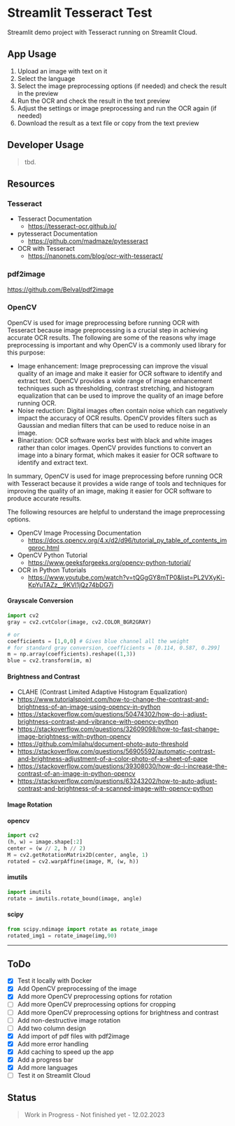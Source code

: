 # Streamlit Tesseract Test

Streamlit demo project with Tesseract running on Streamlit Cloud.

## App Usage

1. Upload an image with text on it
2. Select the language
3. Select the image preprocessing options (if needed) and check the result in the preview
4. Run the OCR and check the result in the text preview
5. Adjust the settings or image preprocessing and run the OCR again (if needed)
6. Download the result as a text file or copy from the text preview

## Developer Usage

> tbd.

## Resources

### Tesseract

- Tesseract Documentation
  - <https://tesseract-ocr.github.io/>
- pytesseract Documentation
  - <https://github.com/madmaze/pytesseract>
- OCR with Tesseract
  - <https://nanonets.com/blog/ocr-with-tesseract/>

### pdf2image

<https://github.com/Belval/pdf2image>

### OpenCV

OpenCV is used for image preprocessing before running OCR with Tesseract because image preprocessing is a crucial step in achieving accurate OCR results. The following are some of the reasons why image preprocessing is important and why OpenCV is a commonly used library for this purpose:

- Image enhancement: Image preprocessing can improve the visual quality of an image and make it easier for OCR software to identify and extract text. OpenCV provides a wide range of image enhancement techniques such as thresholding, contrast stretching, and histogram equalization that can be used to improve the quality of an image before running OCR.
- Noise reduction: Digital images often contain noise which can negatively impact the accuracy of OCR results. OpenCV provides filters such as Gaussian and median filters that can be used to reduce noise in an image.
- Binarization: OCR software works best with black and white images rather than color images. OpenCV provides functions to convert an image into a binary format, which makes it easier for OCR software to identify and extract text.

In summary, OpenCV is used for image preprocessing before running OCR with Tesseract because it provides a wide range of tools and techniques for improving the quality of an image, making it easier for OCR software to produce accurate results.

The following resources are helpful to understand the image preprocessing options.

- OpenCV Image Processing Documentation
  - <https://docs.opencv.org/4.x/d2/d96/tutorial_py_table_of_contents_imgproc.html>
- OpenCV Python Tutorial
  - <https://www.geeksforgeeks.org/opencv-python-tutorial/>
- OCR in Python Tutorials
  - <https://www.youtube.com/watch?v=tQGgGY8mTP0&list=PL2VXyKi-KpYuTAZz__9KVl1jQz74bDG7i>

#### Grayscale Conversion

```python
import cv2
gray = cv2.cvtColor(image, cv2.COLOR_BGR2GRAY)

# or
coefficients = [1,0,0] # Gives blue channel all the weight
# for standard gray conversion, coefficients = [0.114, 0.587, 0.299]
m = np.array(coefficients).reshape((1,3))
blue = cv2.transform(im, m)
```

#### Brightness and Contrast

- CLAHE (Contrast Limited Adaptive Histogram Equalization)
- <https://www.tutorialspoint.com/how-to-change-the-contrast-and-brightness-of-an-image-using-opencv-in-python>
- <https://stackoverflow.com/questions/50474302/how-do-i-adjust-brightness-contrast-and-vibrance-with-opencv-python>
- <https://stackoverflow.com/questions/32609098/how-to-fast-change-image-brightness-with-python-opencv>
- <https://github.com/milahu/document-photo-auto-threshold>
- <https://stackoverflow.com/questions/56905592/automatic-contrast-and-brightness-adjustment-of-a-color-photo-of-a-sheet-of-pape>
- <https://stackoverflow.com/questions/39308030/how-do-i-increase-the-contrast-of-an-image-in-python-opencv>
- <https://stackoverflow.com/questions/63243202/how-to-auto-adjust-contrast-and-brightness-of-a-scanned-image-with-opencv-python>

#### Image Rotation

#### opencv

```python
import cv2
(h, w) = image.shape[:2]
center = (w // 2, h // 2)
M = cv2.getRotationMatrix2D(center, angle, 1)
rotated = cv2.warpAffine(image, M, (w, h))
```

#### imutils

```python
import imutils
rotate = imutils.rotate_bound(image, angle)
```

#### scipy

```python
from scipy.ndimage import rotate as rotate_image
rotated_img1 = rotate_image(img,90)
```

---

## ToDo

- [x] Test it locally with Docker
- [x] Add OpenCV preprocessing of the image
- [x] Add more OpenCV preprocessing options for rotation
- [ ] Add more OpenCV preprocessing options for cropping
- [ ] Add more OpenCV preprocessing options for brightness and contrast
- [ ] Add non-destructive image rotation
- [ ] Add two column design
- [x] Add import of pdf files with pdf2image
- [x] Add more error handling
- [x] Add caching to speed up the app
- [x] Add a progress bar
- [x] Add more languages
- [ ] Test it on Streamlit Cloud

## Status

> Work in Progress - Not finished yet - 12.02.2023
